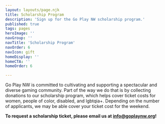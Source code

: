 ```yaml
---
layout: layouts/page.njk
title: Scholarship Program
description: 'Sign up for the Go Play NW scholarship program.'
published: true
tags: pages
heroImage: ''
navGroup: ''
navTitle: 'Scholarship Program'
navOrder: 6
navIcon: gift
homeDisplay: ''
homeCTA: ''
homeOrder: 6

---
```

Go Play NW is committed to cultivating and supporting a spectacular and diverse gaming community. Part of the way we do that is by collecting donations to our scholarship program, which helps cover ticket costs for women, people of color, disabled, and lgbtqia+. Depending on the number of applicants, we may be able cover your ticket cost for the weekend.

**To request a scholarship ticket, please email us at info@goplaynw.org!**